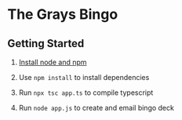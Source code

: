 # The Grays Bingo

## Getting Started



1. [Install node and npm](https://docs.npmjs.com/downloading-and-installing-node-js-and-npm)

1. Use `npm install` to install dependencies

1. Run `npx tsc app.ts` to compile typescript

1. Run `node app.js` to create and email bingo deck